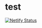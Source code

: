 # test

[![Netlify Status](https://api.netlify.com/api/v1/badges/832f98ca-492f-41d6-a5d1-5c747eab2eb7/deploy-status)](https://app.netlify.com/sites/sharp-meninsky-4098e4/deploys)
